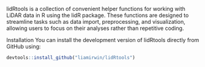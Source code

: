 
<!-- README.md is generated from README.Rmd. Please edit that file -->
<!-- badges: start -->
<!-- badges: end -->

lidRtools is a collection of convenient helper functions for working
with LiDAR data in R using the lidR package. These functions are
designed to streamline tasks such as data import, preprocessing, and
visualization, allowing users to focus on their analyses rather than
repetitive coding.

Installation You can install the development version of lidRtools
directly from GitHub using:

``` r
devtools::install_github("liamirwin/lidRtools")
```
